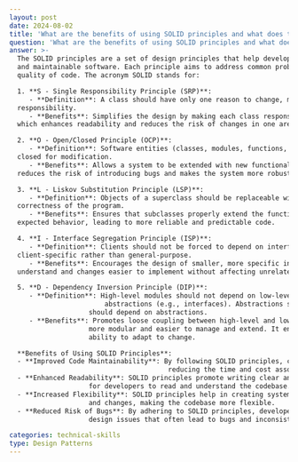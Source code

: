 ```yaml
---
layout: post
date: 2024-08-02
title: 'What are the benefits of using SOLID principles and what does the acronym SOLID stand for?'
question: 'What are the benefits of using SOLID principles and what does the acronym SOLID stand for?'
answer: >-
  The SOLID principles are a set of design principles that help developers create more understandable, flexible, 
  and maintainable software. Each principle aims to address common problems in software design and improve the overall 
  quality of code. The acronym SOLID stands for:

  1. **S - Single Responsibility Principle (SRP)**:
     - **Definition**: A class should have only one reason to change, meaning it should have only one job or 
  responsibility.
     - **Benefits**: Simplifies the design by making each class responsible for a single part of the functionality, 
  which enhances readability and reduces the risk of changes in one area affecting others.

  2. **O - Open/Closed Principle (OCP)**:
     - **Definition**: Software entities (classes, modules, functions, etc.) should be open for extension but 
  closed for modification.
     - **Benefits**: Allows a system to be extended with new functionality without altering existing code, which 
  reduces the risk of introducing bugs and makes the system more robust and adaptable to change.

  3. **L - Liskov Substitution Principle (LSP)**:
     - **Definition**: Objects of a superclass should be replaceable with objects of a subclass without affecting the 
  correctness of the program.
     - **Benefits**: Ensures that subclasses properly extend the functionality of their parent classes without changing 
  expected behavior, leading to more reliable and predictable code.

  4. **I - Interface Segregation Principle (ISP)**:
     - **Definition**: Clients should not be forced to depend on interfaces they do not use. Interfaces should be 
  client-specific rather than general-purpose.
     - **Benefits**: Encourages the design of smaller, more specific interfaces, which makes the system easier to 
  understand and changes easier to implement without affecting unrelated parts of the system.

  5. **D - Dependency Inversion Principle (DIP)**:
     - **Definition**: High-level modules should not depend on low-level modules. Both should depend on 
                        abstractions (e.g., interfaces). Abstractions should not depend on details; details 
                    should depend on abstractions.
     - **Benefits**: Promotes loose coupling between high-level and low-level modules, making the system 
                    more modular and easier to manage and extend. It enhances flexibility and improves the system’s 
                    ability to adapt to change.

  **Benefits of Using SOLID Principles**:
  - **Improved Code Maintainability**: By following SOLID principles, code becomes easier to maintain and extend, 
                                        reducing the time and cost associated with changes and bug fixes.
  - **Enhanced Readability**: SOLID principles promote writing clear and understandable code, which makes it easier 
                    for developers to read and understand the codebase.
  - **Increased Flexibility**: SOLID principles help in creating systems that are easier to adapt to new requirements 
                    and changes, making the codebase more flexible.
  - **Reduced Risk of Bugs**: By adhering to SOLID principles, developers can avoid common pitfalls and 
                    design issues that often lead to bugs and inconsistencies in the software.

categories: technical-skills
type: Design Patterns
---
```

